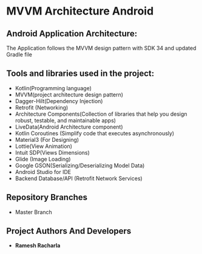 # MVVM Architecture Android  

## Android Application Architecture:

The Application follows the MVVM design pattern with SDK 34 and updated Gradle file

## Tools and libraries used in the project:
 
 * Kotlin(Programming language)
 * MVVM(project architecture design pattern)
 * Dagger-Hilt(Dependency Injection)
 * Retrofit (Networking)
 * Architecture Components(Collection of libraries that help you design robust, testable, and maintainable apps)
 * LiveData(Android Architecture component)
 * Kotlin Coroutines (Simplify code that executes asynchronously)
 * Material3 (For Designing)
 * Lottie(View Animation)
 * Intuit SDP(Views Dimensions)  
 * Glide (Image Loading)  
 * Google GSON(Serializing/Deserializing Model Data)
 * Android Studio for IDE 
 * Backend Database/API (Retrofit Network Services) 
   
## Repository  Branches
 - Master Branch
 
## Project Authors And  Developers
- **Ramesh Racharla** 
